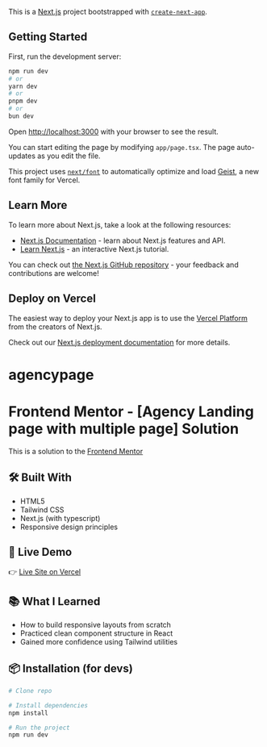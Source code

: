 This is a [Next.js](https://nextjs.org) project bootstrapped with [`create-next-app`](https://nextjs.org/docs/app/api-reference/cli/create-next-app).

## Getting Started

First, run the development server:

```bash
npm run dev
# or
yarn dev
# or
pnpm dev
# or
bun dev
```

Open [http://localhost:3000](http://localhost:3000) with your browser to see the result.

You can start editing the page by modifying `app/page.tsx`. The page auto-updates as you edit the file.

This project uses [`next/font`](https://nextjs.org/docs/app/building-your-application/optimizing/fonts) to automatically optimize and load [Geist](https://vercel.com/font), a new font family for Vercel.

## Learn More

To learn more about Next.js, take a look at the following resources:

- [Next.js Documentation](https://nextjs.org/docs) - learn about Next.js features and API.
- [Learn Next.js](https://nextjs.org/learn) - an interactive Next.js tutorial.

You can check out [the Next.js GitHub repository](https://github.com/vercel/next.js) - your feedback and contributions are welcome!

## Deploy on Vercel

The easiest way to deploy your Next.js app is to use the [Vercel Platform](https://vercel.com/new?utm_medium=default-template&filter=next.js&utm_source=create-next-app&utm_campaign=create-next-app-readme) from the creators of Next.js.

Check out our [Next.js deployment documentation](https://nextjs.org/docs/app/building-your-application/deploying) for more details.

# agencypage

# Frontend Mentor - [Agency Landing page with multiple page] Solution

This is a solution to the [Frontend Mentor](https://www.frontendmentor.io) 

## 🛠️ Built With

- HTML5
- Tailwind CSS
- Next.js (with typescript)
- Responsive design principles

## 🚀 Live Demo

👉 [Live Site on Vercel](https://agencypage-hazel.vercel.app/
)


## 📚 What I Learned

- How to build responsive layouts from scratch
- Practiced clean component structure in React
- Gained more confidence using Tailwind utilities

## 📦 Installation (for devs)

```bash
# Clone repo

# Install dependencies
npm install

# Run the project
npm run dev
